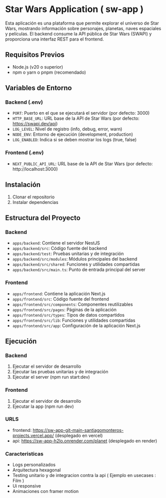 # Star Wars Application ( sw-app )

Esta aplicación es una plataforma que permite explorar el universo de Star Wars, mostrando información sobre personajes, planetas, naves espaciales y películas. El backend consume la API pública de Star Wars (SWAPI) y proporciona una interfaz REST para el frontend.

## Requisitos Previos

- Node.js (v20 o superior)
- npm o yarn o pnpm (recomendado)

## Variables de Entorno

### Backend (.env)

- `PORT`: Puerto en el que se ejecutará el servidor (por defecto: 3000)
- `HTTP_BASE_URL`: URL base de la API de Star Wars (por defecto: https://swapi.dev/api)
- `LOG_LEVEL`: Nivel de registro (info, debug, error, warn)
- `NODE_ENV`: Entorno de ejecución (development, production)
- `LOG_ENABLED`: Indica si se deben mostrar los logs (true, false)

### Frontend (.env)

- `NEXT_PUBLIC_API_URL`: URL base de la API de Star Wars (por defecto: http://localhost:3000)

## Instalación

1. Clonar el repositorio
2. Instalar dependencias

## Estructura del Proyecto

### Backend

- `apps/backend`: Contiene el servidor NestJS
- `apps/backend/src`: Código fuente del backend
- `apps/backend/test`: Pruebas unitarias y de integración
- `apps/backend/src/modules`: Módulos principales del backend
- `apps/backend/src/shared`: Funciones y utilidades compartidas
- `apps/backend/src/main.ts`: Punto de entrada principal del server

### Frontend

- `apps/frontend`: Contiene la aplicación Next.js
- `apps/frontend/src`: Código fuente del frontend
- `apps/frontend/src/components`: Componentes reutilizables
- `apps/frontend/src/pages`: Páginas de la aplicación
- `apps/frontend/src/types`: Tipos de datos compartidos
- `apps/frontend/src/lib`: Funciones y utilidades compartidas
- `apps/frontend/src/app`: Configuración de la aplicación Next.js

## Ejecución

### Backend

1. Ejecutar el servidor de desarrollo
2. Ejecutar las pruebas unitarias y de integración
3. Ejecutar el server  (npm run start:dev)

### Frontend

1. Ejecutar el servidor de desarrollo
2. Ejecutar la app (npm run dev)



### URLS

- frontend: https://sw-app-git-main-santiagomonteros-projects.vercel.app/ (desplegado en vercel)
- api: https://sw-app-h2lo.onrender.com/planet (desplegado en render)



### Caracteristicas

- Logs personalizados
- Arquitectura hexagonal
- Testing unitario y de integracion contra la api ( Ejemplo en usecases : Film )
- Ui responsive 
- Animaciones con framer motion
